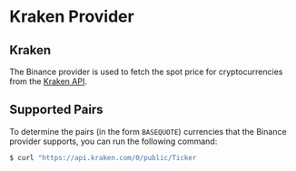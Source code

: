 # Kraken Provider

## Kraken

The Binance provider is used to fetch the spot price for cryptocurrencies from the [Kraken API](https://docs.kraken.com/rest/#tag/Spot-Market-Data/operation/getTickerInformation).

## Supported Pairs

To determine the pairs (in the form `BASEQUOTE`) currencies that the Binance provider supports, you can run the following command:

```bash
$ curl "https://api.kraken.com/0/public/Ticker        
```
